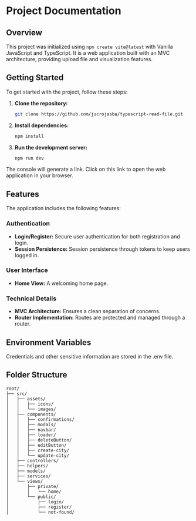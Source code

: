 # Project Documentation

## Overview

This project was initialized using `npm create vite@latest` with Vanilla JavaScript and TypeScript. It is a web application built with an MVC architecture, providing upload file and visualization features.

## Getting Started

To get started with the project, follow these steps:

1. **Clone the repository:**
   ```bash
   git clone https://github.com/jucrojasba/typescript-read-file.git

2. **Install dependencies:**
   ```bash
   npm install
   ```
3. **Run the development server:**
   ```bash
   npm run dev
   ```
The console will generate a link. Click on this link to open the web application in your browser.
   
## Features

The application includes the following features:

### Authentication

- **Login/Register:** Secure user authentication for both registration and login.
- **Session Persistence:** Session persistence through tokens to keep users logged in.

### User Interface

- **Home View:** A welcoming home page.

### Technical Details

- **MVC Architecture:** Ensures a clean separation of concerns.
- **Router Implementation:** Routes are protected and managed through a router.

## Environment Variables

Credentials and other sensitive information are stored in the .env file.

## Folder Structure

```
root/
├── src/
│   ├── assets/
│   │   ├── icons/
│   │   └── images/
│   ├── components/
│   │   ├── confirmations/
│   │   ├── modals/
│   │   ├── navbar/
│   │   ├── loader/
│   │   ├── deleteButton/
│   │   ├── editButton/
│   │   ├── create-city/
│   │   └── update-city/
│   ├── controllers/
│   ├── helpers/
│   ├── models/
│   ├── services/
│   └── views/
│       ├── private/
│       │   └── home/
│       └── public/
│           ├── login/
│           ├── register/
│           └── not-found/
```
